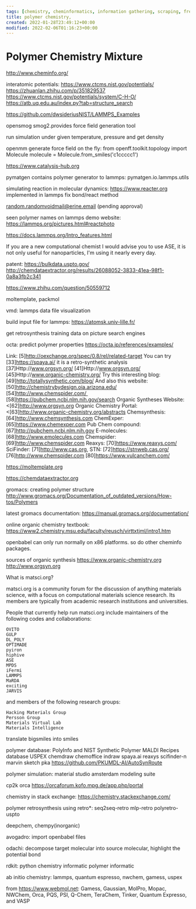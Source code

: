 ```yaml
---
tags: [chemistry, cheminformatics, information gathering, scraping, freelancer]
title: polymer chemistry, 
created: 2022-01-28T23:49:12+00:00
modified: 2022-02-06T01:16:23+00:00
---
```


# Polymer Chemistry Mixture

http://www.cheminfo.org/

interatomic potentials:
https://www.ctcms.nist.gov/potentials/
https://zhuanlan.zhihu.com/p/351829537
https://www.ctcms.nist.gov/potentials/system/C-H-O/
https://atb.uq.edu.au/index.py?tab=structure_search

https://github.com/dwsideriusNIST/LAMMPS_Examples

opensmog smog2.provides force field generation tool

run simulation under given temperature, pressure and get density

openmm
generate force field on the fly:
from openff.toolkit.topology import Molecule
molecule = Molecule.from_smiles('c1ccccc1')

https://www.catalysis-hub.org

pymatgen contains polymer generator to lammps:
pymatgen.io.lammps.utils 

simulating reaction in molecular dynamics:
https://www.reacter.org
implemented in lammps fix bond/react method

random.randomvoidmail@erine.email (pending approval)

seen polymer names on lammps demo website:
https://lammps.org/pictures.html#reactphoto

https://docs.lammps.org/Intro_features.html

If you are a new computational chemist I would advise you to use ASE, it is not only useful for nanoparticles, I'm using it nearly every day.

patent:
https://bulkdata.uspto.gov/
http://chemdataextractor.org/results/26088052-3833-41ea-98f1-0a8a3fb2c341

https://www.zhihu.com/question/50559712

moltemplate, packmol

vmd: lammps data file visualization

build input file for lammps:
https://atomsk.univ-lille.fr/

get retrosynthesis training data on picture search engines

octa: predict polymer properties
https://octa.jp/references/examples/

Link: [5]http://oexchange.org/spec/0.8/rel/related-target
   You can try [33]https://spaya.ai/ it is a retro-synthetic analysis
   [37]Http://www.orgsyn.org/
   [41]Http://www.orgsyn.org/
   [45]Http://www.organic-chemistry.org/
   Try this interesting blog: [49]http://totallysynthetic.com/blog/
   And also this website: [50]http://chemistrybydesign.oia.arizona.edu/
   [54]http://www.chemspider.com/ 
   [58]https://pubchem.ncbi.nlm.nih.gov/search
   Organic Syntheses Website: <[62]http://www.orgsyn.org
   Organic Chemistry Portal: <[63]http://www.organic-chemistry.org/abstracts
   Chemsynthesis: [64]http://www.chemsynthesis.com
   ChemExper: [65]https://www.chemexper.com
   Pub Chem compound: [67]http://pubchem.ncbi.nlm.nih.gov
   E-molecules: [68]http://www.emolecules.com
   Chemspider: [69]http://www.chemspider.com
   Reaxys: [70]https://www.reaxys.com/
   SciFinder: [71]http://www.cas.org,
   STN: [72]https://stnweb.cas.org/
   [76]http://www.chemspider.com
   [80]https://www.vulcanchem.com/


https://moltemplate.org

https://chemdataextractor.org

gromacs: creating polymer structure
http://www.gromacs.org/Documentation_of_outdated_versions/How-tos/Polymers

latest gromacs documentation:
https://manual.gromacs.org/documentation/

online organic chemistry textbook:
https://www2.chemistry.msu.edu/faculty/reusch/virttxtjml/intro1.htm

openbabel can only run normally on x86 platforms. so do other cheminfo packages.

sources of organic synthesis
https://www.organic-chemistry.org
http://www.orgsyn.org

What is matsci.org?

matsci.org is a community forum for the discussion of anything materials science, with a focus on computational materials science research. Its members are typically from academic research institutions and universities.

People that currently help run matsci.org include maintainers of the following codes and collaborations:

    OVITO
    GULP
    DL_POLY
    OPTIMADE
    pyiron
    hiphive
    ASE
    MPDS
    iFermi
    LAMMPS
    MaRDA
    exciting
    JARVIS

and members of the following research groups:

    Hacking Materials Group
    Persson Group
    Materials Virtual Lab
    Materials Intelligence

translate bigsmiles into smiles

polymer database:
PolyInfo and NIST Synthetic Polymer MALDI Recipes database
USPEX
chemdraw chemoffice indraw spaya.ai 
reaxys scifinder-n
marvin sketch pka
https://github.com/PKUMDL-AI/AutoSynRoute

polymer simulation:
material studio
amsterdam modeling suite

cp2k orca
https://orcaforum.kofo.mpg.de/app.php/portal

chemistry in stack exchange:
https://chemistry.stackexchange.com/

polymer retrosynthesis using retro*:
seq2seq-retro mlp-retro polyretro-uspto

deepchem, chempy(inorganic)

avogadro: import openbabel files

odachi: decompose target molecular into source molecular, highlight the potential bond

rdkit: python chemistry informatic
polymer informatic

ab initio chemistry:
lammps, quantum espresso, nwchem, gamess, uspex

from https://www.webmol.net:
Gamess, Gaussian, MolPro, Mopac, NWChem, Orca, PQS, PSI, Q-Chem, TeraChem, Tinker, Quantum Expresso, and VASP
